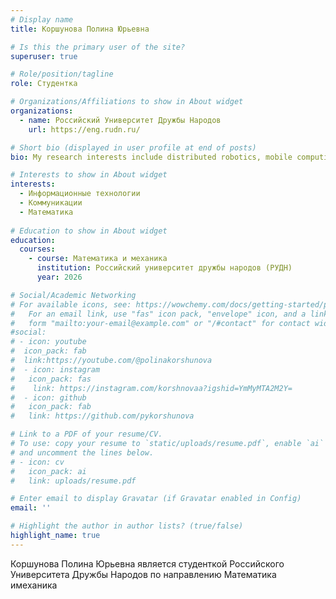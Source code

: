 ```yaml
---
# Display name
title: Коршунова Полина Юрьевна

# Is this the primary user of the site?
superuser: true

# Role/position/tagline
role: Студентка

# Organizations/Affiliations to show in About widget
organizations:
  - name: Российский Университет Дружбы Народов
    url: https://eng.rudn.ru/

# Short bio (displayed in user profile at end of posts)
bio: My research interests include distributed robotics, mobile computing and programmable matter.

# Interests to show in About widget
interests:
  - Информационные технологии
  - Коммуникации
  - Математика
  
# Education to show in About widget
education:
  courses:
    - course: Математика и механика
      institution: Российский университет дружбы народов (РУДН)
      year: 2026

# Social/Academic Networking
# For available icons, see: https://wowchemy.com/docs/getting-started/page-builder/#icons
#   For an email link, use "fas" icon pack, "envelope" icon, and a link in the
#   form "mailto:your-email@example.com" or "/#contact" for contact widget.
#social:
# - icon: youtube
#  icon_pack: fab
#  link:https://youtube.com/@polinakorshunova
#  - icon: instagram
#   icon_pack: fas
#    link: https://instagram.com/korshnovaa?igshid=YmMyMTA2M2Y=
#  - icon: github
#   icon_pack: fab
#   link: https://github.com/pykorshunova

# Link to a PDF of your resume/CV.
# To use: copy your resume to `static/uploads/resume.pdf`, enable `ai` icons in `params.toml`,
# and uncomment the lines below.
# - icon: cv
#   icon_pack: ai
#   link: uploads/resume.pdf

# Enter email to display Gravatar (if Gravatar enabled in Config)
email: ''

# Highlight the author in author lists? (true/false)
highlight_name: true
---
```


Коршунова Полина Юрьевна является студенткой Российского Университета Дружбы Народов по направлению Математика имеханика





